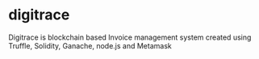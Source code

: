 # digitrace
Digitrace is blockchain based Invoice management system created using Truffle, Solidity, Ganache, node.js and Metamask
